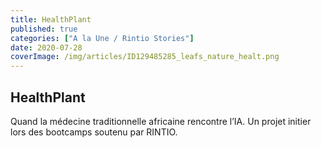 ```yaml
---
title: HealthPlant
published: true
categories: ["A la Une / Rintio Stories"]
date: 2020-07-28
coverImage: /img/articles/ID129485285_leafs_nature_healt.png
---
```


## HealthPlant

Quand la médecine traditionnelle africaine rencontre l’IA. Un projet initier lors des bootcamps soutenu par RINTIO.
